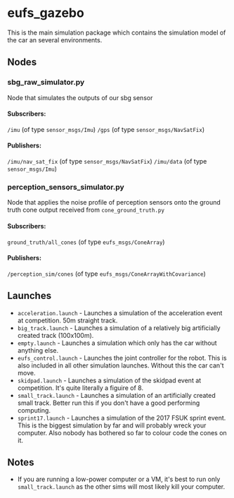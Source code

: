 # eufs_gazebo
This is the main simulation package which contains the simulation model of the car an several environments.

## Nodes

### sbg_raw_simulator.py
Node that simulates the outputs of our sbg sensor

#### Subscribers:
`/imu` (of type `sensor_msgs/Imu`)
`/gps`    (of type `sensor_msgs/NavSatFix`)

#### Publishers:
`/imu/nav_sat_fix` (of type `sensor_msgs/NavSatFix`)
`/imu/data`    (of type `sensor_msgs/Imu`)

### perception_sensors_simulator.py
Node that applies the noise profile of perception sensors onto the ground truth
cone output received from `cone_ground_truth.py`

#### Subscribers:
`ground_truth/all_cones` (of type `eufs_msgs/ConeArray`)

#### Publishers:
`/perception_sim/cones` (of type `eufs_msgs/ConeArrayWithCovariance`)

## Launches

- `acceleration.launch` - Launches a simulation of the acceleration event at competition. 50m straight track.
- `big_track.launch` - Launches a simulation of a relatively big artificially created track (100x100m).
- `empty.launch` - Launches a simulation which only has the car without anything else.
- `eufs_control.launch` - Launches the joint controller for the robot. This is also included in all other simulation launches. Without this the car can't move.
- `skidpad.launch` - Launches a simulation of the skidpad event at competition. It's quite literally a figuire of 8.
- `small_track.launch` - Launches a simulation of an artificially created small track. Better run this if you don't have a good performing computing.
- `sprint17.launch` - Launches a simulation of the 2017 FSUK sprint event. This is the biggest simulation by far and will probably wreck your computer. Also nobody has bothered so far to colour code the cones on it.

## Notes
- If you are running a low-power computer or a VM, it's best to run only `small_track.launch` as the other sims will most likely kill your computer.
